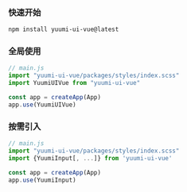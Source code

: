 ### 快速开始

```bash
npm install yuumi-ui-vue@latest
```

### 全局使用

```js
// main.js
import "yuumi-ui-vue/packages/styles/index.scss"
import YuumiUIVue from "yuumi-ui-vue"

const app = createApp(App)
app.use(YuumiUIVue)
```

### 按需引入

```js
// main.js
import "yuumi-ui-vue/packages/styles/index.scss"
import {YuumiInput[, ...]} from 'yuumi-ui-vue'

const app = createApp(App)
app.use(YuumiInput)

```
